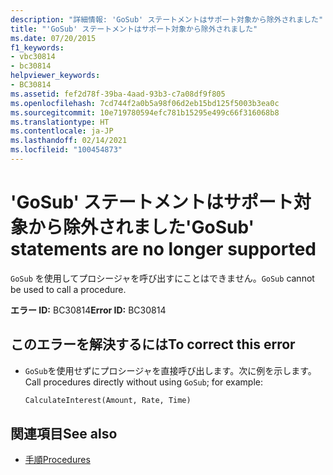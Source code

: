 ```yaml
---
description: "詳細情報: 'GoSub' ステートメントはサポート対象から除外されました"
title: "'GoSub' ステートメントはサポート対象から除外されました"
ms.date: 07/20/2015
f1_keywords:
- vbc30814
- bc30814
helpviewer_keywords:
- BC30814
ms.assetid: fef2d78f-39ba-4aad-93b3-c7a08df9f805
ms.openlocfilehash: 7cd744f2a0b5a98f06d2eb15bd125f5003b3ea0c
ms.sourcegitcommit: 10e719780594efc781b15295e499c66f316068b8
ms.translationtype: HT
ms.contentlocale: ja-JP
ms.lasthandoff: 02/14/2021
ms.locfileid: "100454873"
---
```

# <a name="gosub-statements-are-no-longer-supported"></a><span data-ttu-id="4779c-103">'GoSub' ステートメントはサポート対象から除外されました</span><span class="sxs-lookup"><span data-stu-id="4779c-103">'GoSub' statements are no longer supported</span></span>

<span data-ttu-id="4779c-104">`GoSub` を使用してプロシージャを呼び出すにことはできません。</span><span class="sxs-lookup"><span data-stu-id="4779c-104">`GoSub` cannot be used to call a procedure.</span></span>  
  
 <span data-ttu-id="4779c-105">**エラー ID:** BC30814</span><span class="sxs-lookup"><span data-stu-id="4779c-105">**Error ID:** BC30814</span></span>  
  
## <a name="to-correct-this-error"></a><span data-ttu-id="4779c-106">このエラーを解決するには</span><span class="sxs-lookup"><span data-stu-id="4779c-106">To correct this error</span></span>  
  
- <span data-ttu-id="4779c-107">`GoSub`を使用せずにプロシージャを直接呼び出します。次に例を示します。</span><span class="sxs-lookup"><span data-stu-id="4779c-107">Call procedures directly without using `GoSub`; for example:</span></span>  
  
    ```vb  
    CalculateInterest(Amount, Rate, Time)  
    ```  
  
## <a name="see-also"></a><span data-ttu-id="4779c-108">関連項目</span><span class="sxs-lookup"><span data-stu-id="4779c-108">See also</span></span>

- [<span data-ttu-id="4779c-109">手順</span><span class="sxs-lookup"><span data-stu-id="4779c-109">Procedures</span></span>](../programming-guide/language-features/procedures/index.md)
